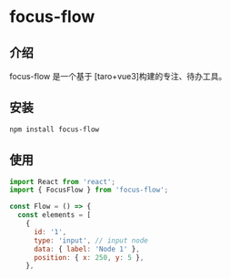 # focus-flow

## 介绍

focus-flow 是一个基于 [taro+vue3]构建的专注、待办工具。

## 安装

```bash
npm install focus-flow
```

## 使用

```jsx
import React from 'react';
import { FocusFlow } from 'focus-flow';

const Flow = () => {
  const elements = [
    {
      id: '1',
      type: 'input', // input node
      data: { label: 'Node 1' },
      position: { x: 250, y: 5 },
    },